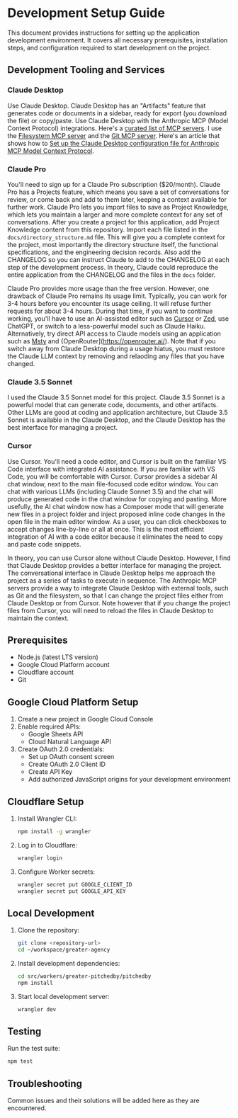 # Development Setup Guide

This document provides instructions for setting up the application development environment. It covers all necessary prerequisites, installation steps, and configuration required to start development on the project.

## Development Tooling and Services

### Claude Desktop

Use Claude Desktop. Claude Desktop has an "Artifacts" feature that generates code or documents in a sidebar, ready for export (you download the file) or copy/paste. Use Claude Desktop with the Anthropic MCP (Model Context Protocol) integrations. Here's a [curated list of MCP servers](https://github.com/wong2/awesome-mcp-servers). I use the [Filesystem MCP server](https://github.com/modelcontextprotocol/servers/tree/main/src/filesystem) and the [Git MCP server](https://github.com/modelcontextprotocol/servers/tree/main/src/git). Here's an article that shows how to [Set up the Claude Desktop configuration file for Anthropic MCP Model Context Protocol](https://medium.com/demohub-tutorials/6-steps-using-mcp-to-integrate-claude-desktop-with-external-tools-26398c7a4287).

### Claude Pro

You'll need to sign up for a Claude Pro subscription ($20/month). Claude Pro has a Projects feature, which means you save a set of conversations for review, or come back and add to them later, keeping a context available for further work. Claude Pro lets you import files to save as Project Knowledge, which lets you maintain a larger and more complete context for any set of conversations. After you create a project for this application, add Project Knowledge content from this repository. Import each file listed in the `docs/directory_structure.md` file. This will give you a complete context for the project, most importantly the directory structure itself, the functional specifications, and the engineering decision records. Also add the CHANGELOG so you can instruct Claude to add to the CHANGELOG at each step of the development process. In theory, Claude could reproduce the entire application from the CHANGELOG and the files in the `docs` folder.

Claude Pro provides more usage than the free version. However, one drawback of Claude Pro remains its usage limit. Typically, you can work for 3-4 hours before you encounter its usage ceiling. It will refuse further requests for about 3-4 hours. During that time, if you want to continue working, you'll have to use an AI-assisted editor such as [Cursor](https://www.cursor.com/) or [Zed](https://zed.dev/), use ChatGPT, or switch to a less-powerful model such as Claude Haiku. Alternatively, try direct API access to Claude models using an application such as [Msty](https://msty.app/) and {OpenRouter](https://openrouter.ai/). Note that if you switch away from Claude Desktop during a usage hiatus, you must restore the Claude LLM context by removing and relaoding any files that you have changed.

### Claude 3.5 Sonnet

I used the Claude 3.5 Sonnet model for this project. Claude 3.5 Sonnet is a powerful model that can generate code, documents, and other artifacts. Other LLMs are good at coding and application architecture, but Claude 3.5 Sonnet is available in the Claude Desktop, and the Claude Desktop has the best interface for managing a project.

### Cursor

Use Cursor. You'll need a code editor, and Cursor is built on the familiar VS Code interface with integrated AI assistance. If you are familiar with VS Code, you will be comfortable with Cursor. Cursor provides a sidebar AI chat window, next to the main file-focused code editor window. You can chat with various LLMs (including Claude Sonnet 3.5) and the chat will produce generated code in the chat window for copying and pasting. More usefully, the AI chat window now has a Composer mode that will generate new files in a project folder and inject proposed inline code changes in the open file in the main editor window. As a user, you can click checkboxes to accept changes line-by-line or all at once. This is the most efficient integration of AI with a code editor because it eliminates the need to copy and paste code snippets.

In theory, you can use Cursor alone without Claude Desktop. However, I find that Claude Desktop provides a better interface for managing the project. The conversational interface in Claude Desktop helps me approach the project as a series of tasks to execute in sequence. The Anthropic MCP servers provide a way to integrate Claude Desktop with external tools, such as Git and the filesystem, so that I can change the project files either from Claude Desktop or from Cursor. Note however that if you change the project files from Cursor, you will need to reload the files in Claude Desktop to maintain the context.


## Prerequisites

- Node.js (latest LTS version)
- Google Cloud Platform account
- Cloudflare account
- Git

## Google Cloud Platform Setup

1. Create a new project in Google Cloud Console
2. Enable required APIs:
   - Google Sheets API
   - Cloud Natural Language API
3. Create OAuth 2.0 credentials:
   - Set up OAuth consent screen
   - Create OAuth 2.0 Client ID
   - Create API Key
   - Add authorized JavaScript origins for your development environment

## Cloudflare Setup

1. Install Wrangler CLI:
   ```bash
   npm install -g wrangler
   ```
2. Log in to Cloudflare:
   ```bash
   wrangler login
   ```
3. Configure Worker secrets:
   ```bash
   wrangler secret put GOOGLE_CLIENT_ID
   wrangler secret put GOOGLE_API_KEY
   ```

## Local Development

1. Clone the repository:
   ```bash
   git clone <repository-url>
   cd ~/workspace/greater-agency
   ```

2. Install development dependencies:
   ```bash
   cd src/workers/greater-pitchedby/pitchedby
   npm install
   ```

3. Start local development server:
   ```bash
   wrangler dev
   ```

## Testing

Run the test suite:
```bash
npm test
```

## Troubleshooting

Common issues and their solutions will be added here as they are encountered.

